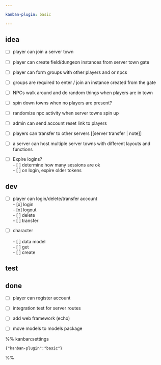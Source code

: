```yaml
---

kanban-plugin: basic

---
```


## idea

- [ ] player can join a server town
- [ ] player can create field/dungeon instances from server town gate
- [ ] player can form groups with other players and or npcs
- [ ] groups are required to enter / join an instance created from the gate
- [ ] NPCs walk around and do random things when players are in town
- [ ] spin down towns when no players are present?
- [ ] randomize npc activity when server towns spin up
- [ ] admin can send account reset link to players
- [ ] players can transfer to other servers [[server transfer | note]]
- [ ] a server can host multiple server towns with different layouts and functions
- [ ] Expire logins?<br>- [ ] determine how many sessions are ok<br>- [ ] on login, expire older tokens


## dev

- [ ] player can login/delete/transfer account<br>- [x] login<br>- [x] logout<br>- [ ] delete<br>- [ ] transfer
- [ ] character<br><br>- [ ] data model<br>- [ ] get<br>- [ ] create


## test



## done

- [ ] player can register account
- [ ] integration test for server routes
- [ ] add web framework (echo)
- [ ] move models to models package




%% kanban:settings
```
{"kanban-plugin":"basic"}
```
%%
